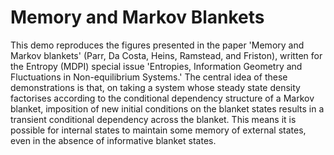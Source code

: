 # Memory and Markov Blankets
 This demo reproduces the figures presented in the paper 'Memory and Markov blankets' (Parr, Da Costa, Heins, Ramstead, and Friston), written for the Entropy (MDPI) special issue 'Entropies, Information Geometry and  Fluctuations in Non-equilibrium Systems.' The central idea of these demonstrations is that, on taking a system whose steady state density factorises according to the conditional dependency structure of a Markov blanket, imposition of new initial conditions on the blanket states results in a transient conditional dependency across the blanket. This means it is possible for internal states to maintain some memory of external states, even in the absence of informative blanket states.
